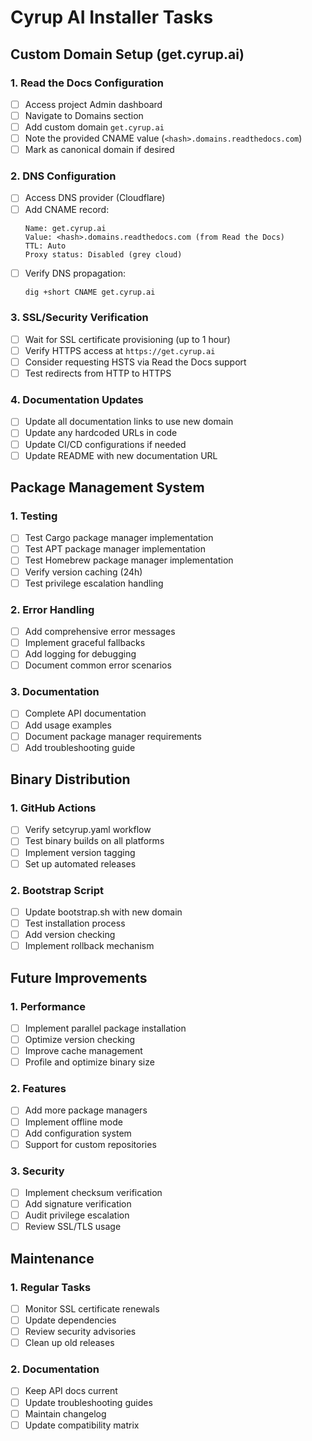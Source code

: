 # Cyrup AI Installer Tasks

## Custom Domain Setup (get.cyrup.ai)

### 1. Read the Docs Configuration
- [ ] Access project Admin dashboard
- [ ] Navigate to Domains section
- [ ] Add custom domain `get.cyrup.ai`
- [ ] Note the provided CNAME value (`<hash>.domains.readthedocs.com`)
- [ ] Mark as canonical domain if desired

### 2. DNS Configuration
- [ ] Access DNS provider (Cloudflare)
- [ ] Add CNAME record:
  ```
  Name: get.cyrup.ai
  Value: <hash>.domains.readthedocs.com (from Read the Docs)
  TTL: Auto
  Proxy status: Disabled (grey cloud)
  ```
- [ ] Verify DNS propagation:
  ```bash
  dig +short CNAME get.cyrup.ai
  ```

### 3. SSL/Security Verification
- [ ] Wait for SSL certificate provisioning (up to 1 hour)
- [ ] Verify HTTPS access at `https://get.cyrup.ai`
- [ ] Consider requesting HSTS via Read the Docs support
- [ ] Test redirects from HTTP to HTTPS

### 4. Documentation Updates
- [ ] Update all documentation links to use new domain
- [ ] Update any hardcoded URLs in code
- [ ] Update CI/CD configurations if needed
- [ ] Update README with new documentation URL

## Package Management System

### 1. Testing
- [ ] Test Cargo package manager implementation
- [ ] Test APT package manager implementation
- [ ] Test Homebrew package manager implementation
- [ ] Verify version caching (24h)
- [ ] Test privilege escalation handling

### 2. Error Handling
- [ ] Add comprehensive error messages
- [ ] Implement graceful fallbacks
- [ ] Add logging for debugging
- [ ] Document common error scenarios

### 3. Documentation
- [ ] Complete API documentation
- [ ] Add usage examples
- [ ] Document package manager requirements
- [ ] Add troubleshooting guide

## Binary Distribution

### 1. GitHub Actions
- [ ] Verify setcyrup.yaml workflow
- [ ] Test binary builds on all platforms
- [ ] Implement version tagging
- [ ] Set up automated releases

### 2. Bootstrap Script
- [ ] Update bootstrap.sh with new domain
- [ ] Test installation process
- [ ] Add version checking
- [ ] Implement rollback mechanism

## Future Improvements

### 1. Performance
- [ ] Implement parallel package installation
- [ ] Optimize version checking
- [ ] Improve cache management
- [ ] Profile and optimize binary size

### 2. Features
- [ ] Add more package managers
- [ ] Implement offline mode
- [ ] Add configuration system
- [ ] Support for custom repositories

### 3. Security
- [ ] Implement checksum verification
- [ ] Add signature verification
- [ ] Audit privilege escalation
- [ ] Review SSL/TLS usage

## Maintenance

### 1. Regular Tasks
- [ ] Monitor SSL certificate renewals
- [ ] Update dependencies
- [ ] Review security advisories
- [ ] Clean up old releases

### 2. Documentation
- [ ] Keep API docs current
- [ ] Update troubleshooting guides
- [ ] Maintain changelog
- [ ] Update compatibility matrix
